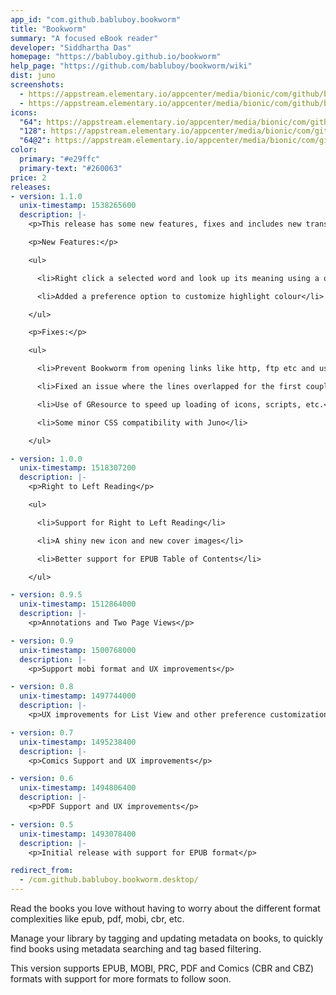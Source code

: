 ```yaml
---
app_id: "com.github.babluboy.bookworm"
title: "Bookworm"
summary: "A focused eBook reader"
developer: "Siddhartha Das"
homepage: "https://babluboy.github.io/bookworm"
help_page: "https://github.com/babluboy/bookworm/wiki"
dist: juno
screenshots:
  - https://appstream.elementary.io/appcenter/media/bionic/com/github/babluboy.bookworm/646B38928E52A81C148FD8D39E892F23/screenshots/image-1_orig.png
  - https://appstream.elementary.io/appcenter/media/bionic/com/github/babluboy.bookworm/646B38928E52A81C148FD8D39E892F23/screenshots/image-2_orig.png
icons:
  "64": https://appstream.elementary.io/appcenter/media/bionic/com/github/babluboy.bookworm/646B38928E52A81C148FD8D39E892F23/icons/64x64/com.github.babluboy.bookworm_com.github.babluboy.bookworm.png
  "128": https://appstream.elementary.io/appcenter/media/bionic/com/github/babluboy.bookworm/646B38928E52A81C148FD8D39E892F23/icons/128x128/com.github.babluboy.bookworm_com.github.babluboy.bookworm.png
  "64@2": https://appstream.elementary.io/appcenter/media/bionic/com/github/babluboy.bookworm/646B38928E52A81C148FD8D39E892F23/icons/64x64@2/com.github.babluboy.bookworm_com.github.babluboy.bookworm.png
color:
  primary: "#e29ffc"
  primary-text: "#260063"
price: 2
releases:
- version: 1.1.0
  unix-timestamp: 1538265600
  description: |-
    <p>This release has some new features, fixes and includes new translations:</p>

    <p>New Features:</p>

    <ul>

      <li>Right click a selected word and look up its meaning using a online dictionary</li>

      <li>Added a preference option to customize highlight colour</li>

    </ul>

    <p>Fixes:</p>

    <ul>

      <li>Prevent Bookworm from opening links like http, ftp etc and use the default browser to open the same</li>

      <li>Fixed an issue where the lines overlapped for the first couple of pages in the book</li>

      <li>Use of GResource to speed up loading of icons, scripts, etc.</li>

      <li>Some minor CSS compatibility with Juno</li>

    </ul>

- version: 1.0.0
  unix-timestamp: 1518307200
  description: |-
    <p>Right to Left Reading</p>

    <ul>

      <li>Support for Right to Left Reading</li>

      <li>A shiny new icon and new cover images</li>

      <li>Better support for EPUB Table of Contents</li>

    </ul>

- version: 0.9.5
  unix-timestamp: 1512864000
  description: |-
    <p>Annotations and Two Page Views</p>

- version: 0.9
  unix-timestamp: 1500768000
  description: |-
    <p>Support mobi format and UX improvements</p>

- version: 0.8
  unix-timestamp: 1497744000
  description: |-
    <p>UX improvements for List View and other preference customizations</p>

- version: 0.7
  unix-timestamp: 1495238400
  description: |-
    <p>Comics Support and UX improvements</p>

- version: 0.6
  unix-timestamp: 1494806400
  description: |-
    <p>PDF Support and UX improvements</p>

- version: 0.5
  unix-timestamp: 1493078400
  description: |-
    <p>Initial release with support for EPUB format</p>

redirect_from:
  - /com.github.babluboy.bookworm.desktop/
---
```

<p>Read the books you love without having to worry about the different format complexities like epub, pdf, mobi, cbr, etc.</p>
<p>Manage your library by tagging and updating metadata on books, to quickly find books using metadata searching and tag based filtering.</p>
<p>This version supports EPUB, MOBI, PRC, PDF and Comics (CBR and CBZ) formats with support for more formats to follow soon.</p>
